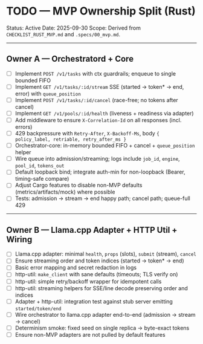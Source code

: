 # TODO — MVP Ownership Split (Rust)

Status: Active
Date: 2025-09-30
Scope: Derived from `CHECKLIST_RUST_MVP.md` and `.specs/00_mvp.md`.

---

## Owner A — Orchestratord + Core

- [ ] Implement `POST /v1/tasks` with ctx guardrails; enqueue to single bounded FIFO
- [ ] Implement `GET /v1/tasks/:id/stream` SSE (started → token* → end, error) with `queue_position`
- [ ] Implement `POST /v1/tasks/:id/cancel` (race-free; no tokens after cancel)
- [ ] Implement `GET /v1/pools/:id/health` (liveness + readiness via adapter)
- [ ] Add middleware to ensure `X-Correlation-Id` on all responses (incl. errors)
- [ ] 429 backpressure with `Retry-After`, `X-Backoff-Ms`, body `{ policy_label, retriable, retry_after_ms }`
- [ ] Orchestrator-core: in-memory bounded FIFO + cancel + `queue_position` helper
- [ ] Wire queue into admission/streaming; logs include `job_id`, `engine`, `pool_id`, `tokens_out`
- [ ] Default loopback bind; integrate auth-min for non-loopback (Bearer, timing-safe compare)
- [ ] Adjust Cargo features to disable non-MVP defaults (metrics/artifacts/mock) where possible
- [ ] Tests: admission → stream → end happy path; cancel path; queue-full 429

---

## Owner B — Llama.cpp Adapter + HTTP Util + Wiring

- [ ] Llama.cpp adapter: minimal `health`, `props` (slots), `submit` (stream), `cancel`
- [ ] Ensure streaming order and token indices (started → token* → end)
- [ ] Basic error mapping and secret redaction in logs
- [ ] http-util: `make_client` with sane defaults (timeouts; TLS verify on)
- [ ] http-util: simple retry/backoff wrapper for idempotent calls
- [ ] http-util: streaming helpers for SSE/line decode preserving order and indices
- [ ] Adapter + http-util: integration test against stub server emitting `started/token/end`
- [ ] Wire orchestrator to llama.cpp adapter end-to-end (admission → stream → cancel)
- [ ] Determinism smoke: fixed seed on single replica → byte-exact tokens
- [ ] Ensure non-MVP adapters are not pulled by default features
